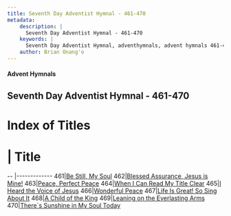```yaml
---
title: Seventh Day Adventist Hymnal - 461-470
metadata:
    description: |
      Seventh Day Adventist Hymnal - 461-470
    keywords: |
      Seventh Day Adventist Hymnal, adventhymnals, advent hymnals 461-470
    author: Brian Onang'o
---
```


#### Advent Hymnals
## Seventh Day Adventist Hymnal - 461-470

# Index of Titles
# | Title                        
-- |-------------
461|[Be Still, My Soul](/seventh-day-adventist-hymnal/401-500/461-470/Be-Still,-My-Soul)
462|[Blessed Assurance, Jesus is Mine!](/seventh-day-adventist-hymnal/401-500/461-470/Blessed-Assurance,-Jesus-is-Mine!)
463|[Peace, Perfect Peace](/seventh-day-adventist-hymnal/401-500/461-470/Peace,-Perfect-Peace)
464|[When I Can Read My Title Clear](/seventh-day-adventist-hymnal/401-500/461-470/When-I-Can-Read-My-Title-Clear)
465|[I Heard the Voice of Jesus](/seventh-day-adventist-hymnal/401-500/461-470/I-Heard-the-Voice-of-Jesus)
466|[Wonderful Peace](/seventh-day-adventist-hymnal/401-500/461-470/Wonderful-Peace)
467|[Life Is Great! So Sing About It](/seventh-day-adventist-hymnal/401-500/461-470/Life-Is-Great!-So-Sing-About-It)
468|[A Child of the King](/seventh-day-adventist-hymnal/401-500/461-470/A-Child-of-the-King)
469|[Leaning on the Everlasting Arms](/seventh-day-adventist-hymnal/401-500/461-470/Leaning-on-the-Everlasting-Arms)
470|[There\`s Sunshine in My Soul Today](/seventh-day-adventist-hymnal/401-500/461-470/There`s-Sunshine-in-My-Soul-Today)